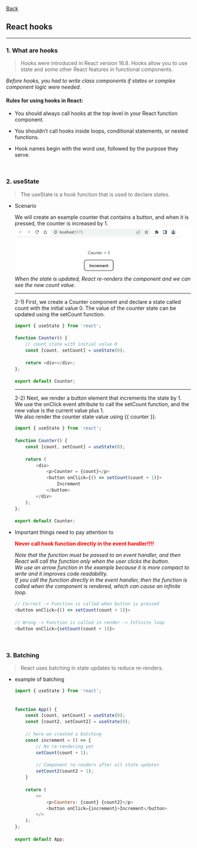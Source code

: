 [Back](README.md)

## React hooks

<hr>


### 1. What are hooks

> Hooks were introduced in React version 16.8. Hooks allow you to use state and some other React features in functional components.

_Before hooks, you had to write class components if states or complex component logic were needed._


#### Rules for using hooks in React:
- You should always call hooks at the top level in your React function component.

- You shouldn’t call hooks inside loops, conditional statements, or nested functions. 

- Hook names begin with the word use, followed by the purpose they serve.

&nbsp;


### 2. useState

> The useState is a hook function that is used to declare states.

- Scenario

    We will create an example counter that contains a button, and when it is pressed, the counter is increased by 1.
    ![counter component](https://github.com/Elliot518/mcp-oss-tech/blob/main/frontend/react/counter_component.png?raw=true)
    _When the state is updated, React re-renders the component and we can see the new count value._

    <hr>

    2-1) First, we create a Counter component and declare a state called count with the initial value 0. The value of the counter state can be updated using the setCount function.
    ```javascript
    import { useState } from 'react';

    function Counter() {
        // count state with initial value 0
        const [count, setCount] = useState(0);

        return <div></div>;
    };

    export default Counter;
    ```

    <hr>

    2-2) Next, we render a button element that increments the state by 1. <br>
        We use the onClick event attribute to call the setCount function, and the new value is the current value plus 1. <br>
        We also render the counter state value using {{ counter }}.
    ```javascript
    import { useState } from 'react';

    function Counter() {
        const [count, setCount] = useState(0);

        return (
            <div>
                <p>Counter = {count}</p>
                <button onClick={() => setCount(count + 1)}>
                    Increment
                </button>
            </div>
        );
    };

    export default Counter;
    ```

- Important things need to pay attention to

    **<span style="color: red;">Never call hook function directly in the event handler!!!!</span>**

    _Note that the function must be passed to an event handler, and then React will call the function only when the user clicks the button.<br>
    We use an arrow function in the example because it is more compact to write and it improves code readability. <br>
    If you call the function directly in the event handler, then the function is called when the component is rendered, which can cause an infinite loop._

    ```javascript
    // Correct -> Function is called when button is pressed
    <button onClick={() => setCount(count + 1)}>

    // Wrong -> Function is called in render -> Infinite loop
    <button onClick={setCount(count + 1)}>
    ```

&nbsp;

### 3. Batching

> React uses batching in state updates to reduce re-renders.

- example of batching
    ```javascript
    import { useState } from 'react';


    function App() {
        const [count, setCount] = useState(0);
        const [count2, setCount2] = useState(0);

        // here we created a batching
        const increment = () => {
            // No re-rendering yet
            setCount(count + 1); 

            // Component re-renders after all state updates
            setCount2(count2 + 1);
        }

        return (
            <>
                <p>Counters: {count} {count2}</p>
                <button onClick={increment}>Increment</button>
            </>
        );
    };

    export default App;
    ```
